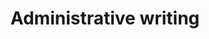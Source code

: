 ---
title: Administrative writing
longTitle: 'Administrative writing'
tags:
- gccommon
french:
- "[[Redaction administrative]]"
relatedTerm:
- "[[Annual reports]]"
- "[[Technical writing]]"
---